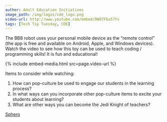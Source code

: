 ```yaml
---
author: Adult Education Initiatives
image_path: /img/logos/cde_logo.png
video-url: http://www.youtube.com/embed/9WO7F6a57Ys
tags: [Tech Tip Tuesday, CDE]
---
```

The BB8 robot uses your personal mobile device as the “remote control” (the app is free and available on Android, Apple, and Windows devices). Watch the video to see how this toy can be used to teach coding / programming skills! It is fun and educational!

{% include embed-media.html src=page.video-url %}

Items to consider while watching:

  1.  How can pop-culture be used to engage our students in the learning process?
  2.  In what ways can you incorporate other pop-culture items to excite your students about learning?
  3.  What are other ways you can become the Jedi Knight of teachers?

[Sphero](http://www.sphero.com/)
